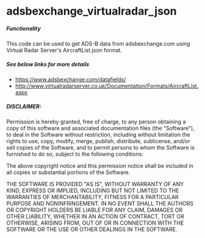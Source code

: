 # adsbexchange_virtualradar_json

##### Functionality

 This code can be used to get ADS-B data from adsbexchange.com using Virtual Radar Server's AircraftList.json format.

##### See below links for more details

* https://www.adsbexchange.com/datafields/
* http://www.virtualradarserver.co.uk/Documentation/Formats/AircraftList.aspx

##### DISCLAIMER: 

Permission is hereby granted, free of charge, to any person obtaining a copy
of this software and associated documentation files (the "Software"), to deal
in the Software without restriction, including without limitation the rights
to use, copy, modify, merge, publish, distribute, sublicense, and/or sell
copies of the Software, and to permit persons to whom the Software is
furnished to do so, subject to the following conditions:

The above copyright notice and this permission notice shall be included in all
copies or substantial portions of the Software.

THE SOFTWARE IS PROVIDED "AS IS", WITHOUT WARRANTY OF ANY KIND, EXPRESS OR
IMPLIED, INCLUDING BUT NOT LIMITED TO THE WARRANTIES OF MERCHANTABILITY,
FITNESS FOR A PARTICULAR PURPOSE AND NONINFRINGEMENT. IN NO EVENT SHALL THE
AUTHORS OR COPYRIGHT HOLDERS BE LIABLE FOR ANY CLAIM, DAMAGES OR OTHER
LIABILITY, WHETHER IN AN ACTION OF CONTRACT, TORT OR OTHERWISE, ARISING FROM,
OUT OF OR IN CONNECTION WITH THE SOFTWARE OR THE USE OR OTHER DEALINGS IN THE
SOFTWARE.
